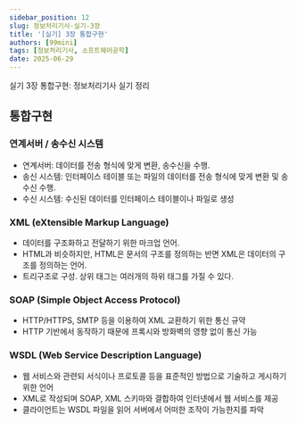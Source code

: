 ```yaml
---
sidebar_position: 12
slug: 정보처리기사-실기-3장
title: '[실기] 3장 통합구현'
authors: [99mini]
tags: [정보처리기사, 소프트웨어공학]
date: 2025-06-29
---
```


실기 3장 통합구현: 정보처리기사 실기 정리

<!-- truncate -->

## 통합구현

### 연계서버 / 송수신 시스템

- 연계서버: 데이터를 전송 형식에 맞게 변환, 송수신을 수행.
- 송신 시스템: 인터페이스 테이블 또는 파일의 데이터를 전송 형식에 맞게 변환 및 송수신 수행.
- 수신 시스템: 수신된 데이터를 인터페이스 테이블이나 파일로 생성

### XML (eXtensible Markup Language)

- 데이터를 구조화하고 전달하기 위한 마크업 언어.
- HTML과 비슷하지만, HTML은 문서의 구조를 정의하는 반면 XML은 데이터의 구조를 정의하는 언어.
- 트리구조로 구성. 상위 태그는 여러개의 하위 태그를 가질 수 있다.

### SOAP (Simple Object Access Protocol)

- HTTP/HTTPS, SMTP 등을 이용하여 XML 교환하기 위한 통신 규약
- HTTP 기반에서 동작하기 때문에 프록시와 방화벽의 영향 없이 통신 가능

### WSDL (Web Service Description Language)

- 웹 서비스와 관련되 서식이나 프로토콜 등을 표준적인 방법으로 기술하고 게시하기 위한 언어
- XML로 작성되며 SOAP, XML 스키마와 결합하여 인터넷에서 웹 서비스를 제공
- 클라이언트는 WSDL 파일을 읽어 서버에서 어떠한 조작이 가능한지를 파악
